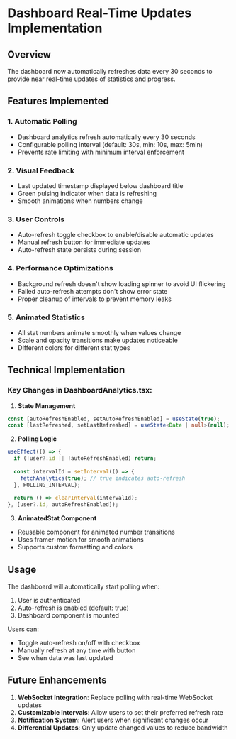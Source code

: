 # Dashboard Real-Time Updates Implementation

## Overview
The dashboard now automatically refreshes data every 30 seconds to provide near real-time updates of statistics and progress.

## Features Implemented

### 1. Automatic Polling
- Dashboard analytics refresh automatically every 30 seconds
- Configurable polling interval (default: 30s, min: 10s, max: 5min)
- Prevents rate limiting with minimum interval enforcement

### 2. Visual Feedback
- Last updated timestamp displayed below dashboard title
- Green pulsing indicator when data is refreshing
- Smooth animations when numbers change

### 3. User Controls
- Auto-refresh toggle checkbox to enable/disable automatic updates
- Manual refresh button for immediate updates
- Auto-refresh state persists during session

### 4. Performance Optimizations
- Background refresh doesn't show loading spinner to avoid UI flickering
- Failed auto-refresh attempts don't show error state
- Proper cleanup of intervals to prevent memory leaks

### 5. Animated Statistics
- All stat numbers animate smoothly when values change
- Scale and opacity transitions make updates noticeable
- Different colors for different stat types

## Technical Implementation

### Key Changes in DashboardAnalytics.tsx:

1. **State Management**
```typescript
const [autoRefreshEnabled, setAutoRefreshEnabled] = useState(true);
const [lastRefreshed, setLastRefreshed] = useState<Date | null>(null);
```

2. **Polling Logic**
```typescript
useEffect(() => {
  if (!user?.id || !autoRefreshEnabled) return;
  
  const intervalId = setInterval(() => {
    fetchAnalytics(true); // true indicates auto-refresh
  }, POLLING_INTERVAL);
  
  return () => clearInterval(intervalId);
}, [user?.id, autoRefreshEnabled]);
```

3. **AnimatedStat Component**
- Reusable component for animated number transitions
- Uses framer-motion for smooth animations
- Supports custom formatting and colors

## Usage

The dashboard will automatically start polling when:
1. User is authenticated
2. Auto-refresh is enabled (default: true)
3. Dashboard component is mounted

Users can:
- Toggle auto-refresh on/off with checkbox
- Manually refresh at any time with button
- See when data was last updated

## Future Enhancements

1. **WebSocket Integration**: Replace polling with real-time WebSocket updates
2. **Customizable Intervals**: Allow users to set their preferred refresh rate
3. **Notification System**: Alert users when significant changes occur
4. **Differential Updates**: Only update changed values to reduce bandwidth